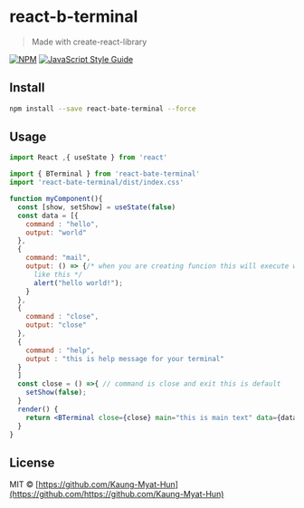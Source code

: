 # react-b-terminal

> Made with create-react-library

[![NPM](https://img.shields.io/npm/v/react-b-terminal.svg)](https://www.npmjs.com/package/react-b-terminal) [![JavaScript Style Guide](https://img.shields.io/badge/code_style-standard-brightgreen.svg)](https://standardjs.com)

## Install

```bash
npm install --save react-bate-terminal --force
```

## Usage

```jsx
import React ,{ useState } from 'react'

import { BTerminal } from 'react-bate-terminal'
import 'react-bate-terminal/dist/index.css'

function myComponent(){
  const [show, setShow] = useState(false)
  const data = [{
    command : "hello",
    output: "world"
  },
  {
    command: "mail",
    output: () => {/* when you are creating funcion this will execute when your command input
      like this */
      alert("hello world!");
    }
  },
  {
    command : "close",
    output: "close"
  },
  {
    command : "help",
    output : "this is help message for your terminal"
  }
  ]
  const close = () =>{ // command is close and exit this is default 
    setShow(false);
  }
  render() {
    return <BTerminal close={close} main="this is main text" data={data} />
  }
}
```

## License

MIT © [https://github.com/Kaung-Myat-Hun](https://github.com/https://github.com/Kaung-Myat-Hun)
